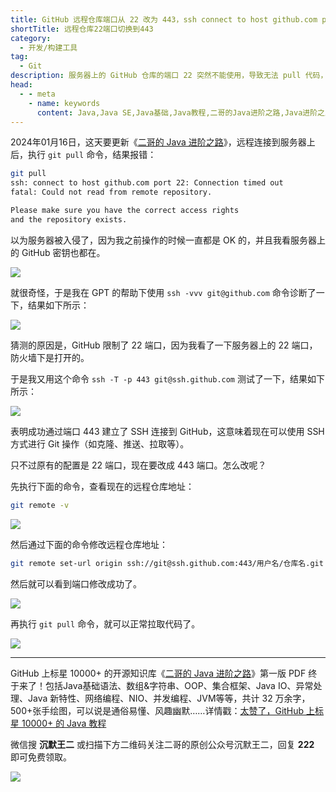 ```yaml
---
title: GitHub 远程仓库端口从 22 改为 443，ssh connect to host github.com port 22 Connection timed outfatal Could not read from remote repository.Please make sure you have the correct access rights and the repository exists.
shortTitle: 远程仓库22端口切换到443
category:
  - 开发/构建工具
tag:
  - Git
description: 服务器上的 GitHub 仓库的端口 22 突然不能使用，导致无法 pull 代码，于是切换到了 443 端口，记录一下。
head:
  - - meta
    - name: keywords
      content: Java,Java SE,Java基础,Java教程,二哥的Java进阶之路,Java进阶之路,Git入门,Git教程,git,git教程,git远程仓库,端口切换
---
```


2024年01月16日，这天要更新《[二哥的 Java 进阶之路](https://javabetter.cn/)》，远程连接到服务器上后，执行 `git pull` 命令，结果报错：

```bash
git pull
ssh: connect to host github.com port 22: Connection timed out
fatal: Could not read from remote repository.

Please make sure you have the correct access rights
and the repository exists.
```

以为服务器被入侵了，因为我之前操作的时候一直都是 OK 的，并且我看服务器上的 GitHub 密钥也都在。

![](https://cdn.tobebetterjavaer.com/stutymore/port-22-to-443-20240116201634.png)

就很奇怪，于是我在 GPT 的帮助下使用 `ssh -vvv git@github.com` 命令诊断了一下，结果如下所示：

![](https://cdn.tobebetterjavaer.com/stutymore/port-22-to-443-20240116202017.png)

猜测的原因是，GitHub 限制了 22 端口，因为我看了一下服务器上的 22 端口，防火墙下是打开的。

于是我又用这个命令 `ssh -T -p 443 git@ssh.github.com` 测试了一下，结果如下所示：

![](https://cdn.tobebetterjavaer.com/stutymore/port-22-to-443-20240116202042.png)

表明成功通过端口 443 建立了 SSH 连接到 GitHub，这意味着现在可以使用 SSH 方式进行 Git 操作（如克隆、推送、拉取等）。

只不过原有的配置是 22 端口，现在要改成 443 端口。怎么改呢？

先执行下面的命令，查看现在的远程仓库地址：

```bash
git remote -v
```

![](https://cdn.tobebetterjavaer.com/stutymore/port-22-to-443-20240116202311.png)

然后通过下面的命令修改远程仓库地址：

```bash
git remote set-url origin ssh://git@ssh.github.com:443/用户名/仓库名.git
```

然后就可以看到端口修改成功了。

![](https://cdn.tobebetterjavaer.com/stutymore/port-22-to-443-20240116202534.png)

再执行 `git pull` 命令，就可以正常拉取代码了。

![](https://cdn.tobebetterjavaer.com/stutymore/port-22-to-443-20240116202620.png)




----

GitHub 上标星 10000+ 的开源知识库《[二哥的 Java 进阶之路](https://github.com/itwanger/toBeBetterJavaer)》第一版 PDF 终于来了！包括Java基础语法、数组&字符串、OOP、集合框架、Java IO、异常处理、Java 新特性、网络编程、NIO、并发编程、JVM等等，共计 32 万余字，500+张手绘图，可以说是通俗易懂、风趣幽默……详情戳：[太赞了，GitHub 上标星 10000+ 的 Java 教程](https://javabetter.cn/overview/)


微信搜 **沉默王二** 或扫描下方二维码关注二哥的原创公众号沉默王二，回复 **222** 即可免费领取。

![](https://cdn.tobebetterjavaer.com/tobebetterjavaer/images/gongzhonghao.png)